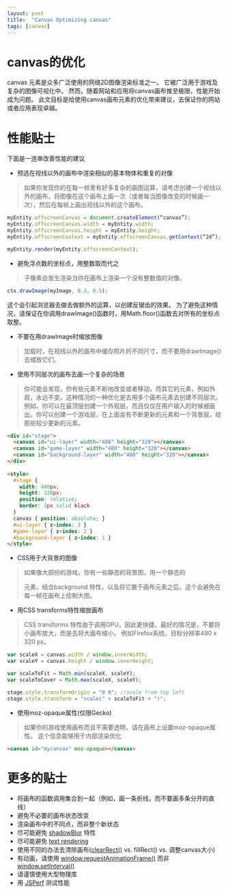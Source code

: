 ```yaml
---
layout: post
title:  "Canvas Optimizing canvas"
tags: [canvas]
---
```



# canvas的优化
canvas 元素是众多广泛使用的网络2D图像渲染标准之一。
它被广泛用于游戏及复杂的图像可视化中。
然而，随着网站和应用将canvas画布推至极限，性能开始成为问题。
此文目标是给使用canvas画布元素的优化带来建议，去保证你的网站或者应用表现卓越。

# 性能贴士
下面是一连串改善性能的建议

* 预选在视线以外的画布中渲染相似的基本物体和重复的对像
 > 如果你发现你的在每一帧里有好多复杂的画图运算，请考虑创建一个视线以外的画布，将图像在这个画布上画一次（或者每当图像改变的时候画一次），然后在每帧上画出视线以外的这个画布。

```js
myEntity.offscreenCanvas = document.createElement(“canvas”);
myEntity.offscreenCanvas.width = myEntity.width;
myEntity.offscreenCanvas.height = myEntity.height;
myEntity.offscreenContext = myEntity.offscreenCanvas.getContext(“2d”);

myEntity.render(myEntity.offscreenContext);
```

* 避免浮点数的坐标点，用整数取而代之
> 子像素会发生渲染当你在画布上渲染一个没有整数值的对像。
```js
ctx.drawImage(myImage, 0.3, 0.5);
```
这个会引起浏览器去做去做额外的运算，以创建反锯齿的效果。
为了避免这种情况，请保证在你调用drawImage()函数时，用Math.floor()函数去对所有的坐标点取整。

* 不要在用drawImage时缩放图像

 > 加载时，在视线以外的画布中缓存照片的不同尺寸，而不要用drawImage()去缩放它们。

* 使用不同层次的画布去画一个复杂的场景
> 你可能会发现，你有些元素不断地改变或者移动，而其它的元素，例如外观，永远不变。这种情况的一种优化是去用多个画布元素去创建不同层次。
> 例如，你可以在最顶层创建一个外观层，而且仅仅在用户输入的时候被画出。你可以创建一个游戏层，在上面会有不断更新的元素和一个背景层，给那些较少更新的元素。

```html
<div id="stage">
  <canvas id="ui-layer" width="480" height="320"></canvas>
  <canvas id="game-layer" width="480" height="320"></canvas>
  <canvas id="background-layer" width="480" height="320"></canvas>
</div>
 
<style>
  #stage {
    width: 480px;
    height: 320px;
    position: relative;
    border: 2px solid black
  }
  canvas { position: absolute; }
  #ui-layer { z-index: 3 }
  #game-layer { z-index: 2 }
  #background-layer { z-index: 1 }
</style>
```
* CSS用于大背景的图像
> 如果像大部份的游戏，你有一些静态的背景图，用一个静态的<div>元素，结合background 特性，以及将它置于画布元素之后。这个会避免在每一帧在画布上绘制大图。

* 用CSS transforms特性缩放画布
> CSS transforms 特性由于调用GPU，因此更快捷。最好的情况是，不要将小画布放大，而是去将大画布缩小。
> 例如Firefox系统，目标分辨率480 x 320 px。
```js
var scaleX = canvas.width / window.innerWidth;
var scaleY = canvas.height / window.innerHeight;

var scaleToFit = Math.min(scaleX, scaleY);
var scaleToCover = Math.max(scaleX, scaleY);

stage.style.transformOrigin = "0 0"; //scale from top left
stage.style.transform = "scale(" + scaleToFit + ")";
```

* 使用moz-opaque属性(仅限Gecko)
> 如果你的游戏使用画布而且不需要透明，请在画布上设置moz-opaque属性。
> 这个信息能够用于内部渲染优化

```html
<canvas id="mycanvas" moz-opaque></canvas>
```

# 更多的贴士
* 将画布的函数调用集合到一起（例如，画一条折线，而不要画多条分开的直线）
* 避免不必要的画布状态改变
* 渲染画布中的不同点，而非整个新状态
* 尽可能避免 [shadowBlur](https://developer.mozilla.org/zh-CN/docs/Web/API/CanvasRenderingContext2D/shadowBlur) 特性
* 尽可能避免 [text rendering](https://developer.mozilla.org/en-US/docs/Web/API/Canvas_API/Tutorial/Drawing_text)
* 使用不同的办法去清除画布([clearRect()](https://developer.mozilla.org/zh-CN/docs/Web/API/CanvasRenderingContext2D/clearRect) vs. fillRect() vs. 调整canvas大小)
* 有动画，请使用 [window.requestAnimationFrame()](https://developer.mozilla.org/zh-CN/docs/Web/API/Window/requestAnimationFrame) 而非 [window.setInterval()](https://developer.mozilla.org/zh-CN/docs/Web/API/Window/setInterval)
* 请谨慎使用大型物理库
* 用 [JSPerf](http://jsperf.com/) 测试性能




